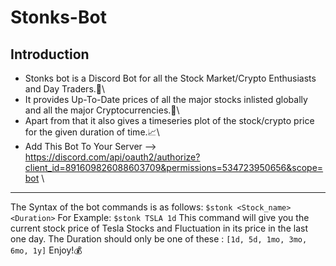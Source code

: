 # Stonks-Bot
## Introduction
- Stonks bot is a Discord Bot for all the Stock Market/Crypto Enthusiasts and Day Traders.🤑\
- It provides Up-To-Date prices of all the major stocks inlisted globally and all the major Cryptocurrencies.💸\
- Apart from that it also gives a timeseries plot of the stock/crypto price for the given duration of time.📈\
- Add This Bot To Your Server --> https://discord.com/api/oauth2/authorize?client_id=891609826088603709&permissions=534723950656&scope=bot \
-------------------------------------------------------------------------------------------------------------------------------------------------
The Syntax of the bot commands is as follows: 
```$stonk <Stock_name> <Duration>```
For Example:
```$stonk TSLA 1d```
This command will give you the current stock price of Tesla Stocks and Fluctuation in its price in the last one day.
The Duration should only be one of these :
```[1d, 5d, 1mo, 3mo, 6mo, 1y]```
Enjoy!💰
